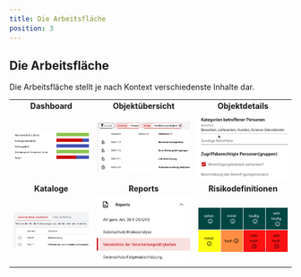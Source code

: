 ```yaml
---
title: Die Arbeitsfläche
position: 3
---
```


## Die Arbeitsfläche

Die Arbeitsfläche stellt je nach Kontext verschiedenste Inhalte dar.

||||
|:---:|:---:|:---:|
|<DocLink to="/1_manual/2_dashboard/index">**Dashboard**</DocLink>|<DocLink to="/1_manual/3_objects/object-list">**Objektübersicht**</DocLink>|<DocLink to="/1_manual/3_objects/object-details">**Objektdetails**</DocLink>|
|![Dashboard](media/veo_dashboard_thumb.de.png)|![Objektübersicht](media/veo_object-list_thumb.de.png)|![Objektdetails](media/veo_object-details_thumb.de.png)|
|<DocLink to="/1_manual/4_catalogues/index">**Kataloge**</DocLink>|<DocLink to="/1_manual/5_reports/index">**Reports**</DocLink>|<DocLink to="/1_manual/6_risk-definition/index">**Risikodefinitionen**</DocLink>|
|![Kataloge](media/veo_catalogues_thumb.de.png)|![Reports](media/veo_reports_thumb.de.png)|![Risikodefinitionen](media/veo_risk-definitions_thumb.de.png)|
